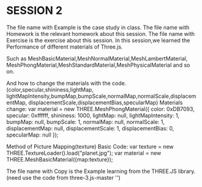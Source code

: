 # SESSION 2
The file name with Example is the case study in class.
The file name with Homework is the relevant homework about this session.
The file name with Exercise is the exercise about this session.
In this session,we learned the Performance of different materials of Three.js.

Such as MeshBasicMaterial,MeshNormalMaterial,MeshLambertMaterial,
MeshPhongMaterial,MeshStandardMaterial,MeshPhysicalMaterial and so on.

And how to change the materials with the code.(color,specular,shininess,lightMap,
lightMapIntensity,bumpMap,bumpScale,normalMap,normalScale,displacementMap,
displacementScale,displacementBias,specularMap)
Materials change:
var material = new THREE.MeshPhongMaterial({
  color: 0xDB7093,
  specular: 0xffffff,
  shininess: 1000,
  lightMap: null,
  lightMapIntensity: 1,
  bumpMap: null,
  bumpScale: 1,
  normalMap: null,
  normalScale: 1,
  displacementMap: null,
  displacementScale: 1,
  displacementBias: 0,
  specularMap: null
});

Method of Picture Mapping(texture)
Basic Code:
var texture = new THREE.TextureLoader().load("planet.jpg");
var material = new THREE.MeshBasicMaterial({map:texture});

The file name with Copy is the Example learning from the THREE.JS library.
(need use the code from three-3.js-master '<script src=".../...js"></script>')
